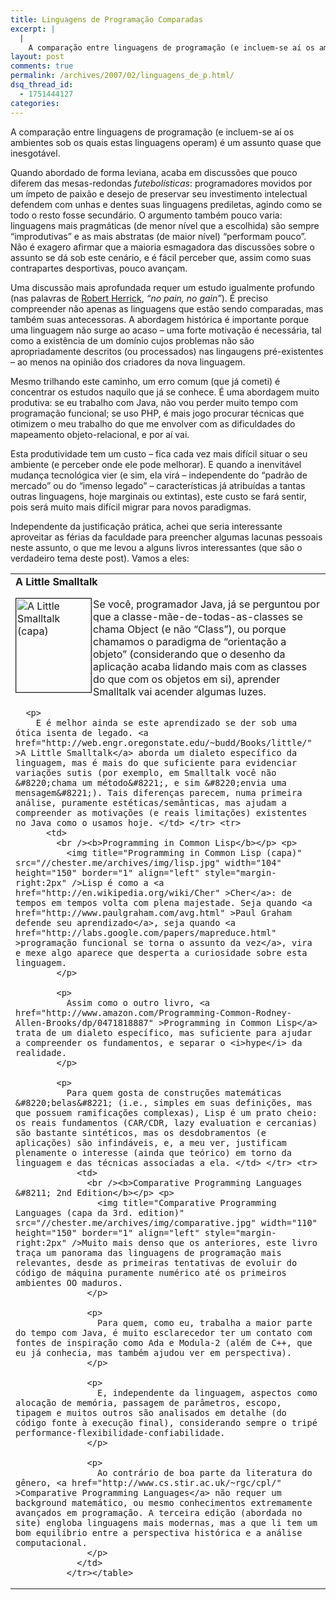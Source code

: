 ```yaml
---
title: Linguagens de Programação Comparadas
excerpt: |
  |
    A comparação entre linguagens de programação (e incluem-se aí os ambientes sob os quais estas linguagens operam) é um assunto quase que inesgotável. Quando abordado de forma leviana, acaba em discussões que pouco diferem das mesas-redondas futebolísticas: programadores movidos por...
layout: post
comments: true
permalink: /archives/2007/02/linguagens_de_p.html/
dsq_thread_id:
  - 1751444127
categories:
---
```

A comparação entre linguagens de programação (e incluem-se aí os ambientes sob os quais estas linguagens operam) é um assunto quase que inesgotável.

Quando abordado de forma leviana, acaba em discussões que pouco diferem das mesas-redondas *futebolísticas*: programadores movidos por um ímpeto de paixão e desejo de preservar seu investimento intelectual defendem com unhas e dentes suas linguagens prediletas, agindo como se todo o resto fosse secundário. O argumento também pouco varia: linguagens mais pragmáticas (de menor nível que a escolhida) são sempre &#8220;improdutivas&#8221; e as mais abstratas (de maior nível) &#8220;performam pouco&#8221;. Não é exagero afirmar que a maioria esmagadora das discussões sobre o assunto se dá sob este cenário, e é fácil perceber que, assim como suas contrapartes desportivas, pouco avançam.

Uma discussão mais aprofundada requer um estudo igualmente profundo (nas palavras de [Robert Herrick][1], *&#8220;no pain, no gain&#8221;*). É preciso compreender não apenas as linguagens que estão sendo comparadas, mas também suas antecessoras. A abordagem histórica é importante porque uma linguagem não surge ao acaso &#8211; uma forte motivação é necessária, tal como a existência de um domínio cujos problemas não são apropriadamente descritos (ou processados) nas lingaugens pré-existentes &#8211; ao menos na opinião dos criadores da nova linguagem.

Mesmo trilhando este caminho, um erro comum (que já cometi) é concentrar os estudos naquilo que já se conhece. É uma abordagem muito produtiva: se eu trabalho com Java, não vou perder muito tempo com programação funcional; se uso PHP, é mais jogo procurar técnicas que otimizem o meu trabalho do que me envolver com as dificuldades do mapeamento objeto-relacional, e por aí vai.

Esta produtividade tem um custo &#8211; fica cada vez mais difícil situar o seu ambiente (e perceber onde ele pode melhorar). E quando a inenvitável mudança tecnológica vier (e sim, ela virá &#8211; independente do &#8220;padrão de mercado&#8221; ou do &#8220;imenso legado&#8221; &#8211; características já atribuídas a tantas outras linguagens, hoje marginais ou extintas), este custo se fará sentir, pois será muito mais difícil migrar para novos paradigmas.

Independente da justificação prática, achei que seria interessante aproveitar as férias da faculdade para preencher algumas lacunas pessoais neste assunto, o que me levou a alguns livros interessantes (que são o verdadeiro tema deste post). Vamos a eles:

<table cellspacing="0" cellpadding="0" border="0" width="98%">
  <tr>
    <td>
      <b>A Little Smalltalk</b></p> <p>
        <img title="A Little Smalltalk (capa)" src="//chester.me/archives/img/smalltalk.jpg" width="120" height="150" border="1" align="left" style="margin-right:2px" />Se você, programador Java, já se perguntou por que a classe-mãe-de-todas-as-classes se chama Object (e não &#8220;Class&#8221;), ou porque chamamos o paradigma de &#8220;orientação a objeto&#8221; (considerando que o desenho da aplicação acaba lidando mais com as classes do que com os objetos em si), aprender Smalltalk vai acender algumas luzes.
      </p>

      <p>
        E é melhor ainda se este aprendizado se der sob uma ótica isenta de legado. <a href="http://web.engr.oregonstate.edu/~budd/Books/little/" >A Little Smalltalk</a> aborda um dialeto específico da linguagem, mas é mais do que suficiente para evidenciar variações sutis (por exemplo, em Smalltalk você não &#8220;chama um método&#8221;, e sim &#8220;envia uma mensagem&#8221;). Tais diferenças parecem, numa primeira análise, puramente estéticas/semânticas, mas ajudam a compreender as motivações (e reais limitações) existentes no Java como o usamos hoje. </td> </tr> <tr>
          <td>
            <br /><b>Programming in Common Lisp</b></p> <p>
              <img title="Programming in Common Lisp (capa)" src="//chester.me/archives/img/lisp.jpg" width="104" height="150" border="1" align="left" style="margin-right:2px" />Lisp é como a <a href="http://en.wikipedia.org/wiki/Cher" >Cher</a>: de tempos em tempos volta com plena majestade. Seja quando <a href="http://www.paulgraham.com/avg.html" >Paul Graham defende seu aprendizado</a>, seja quando <a href="http://labs.google.com/papers/mapreduce.html" >programação funcional se torna o assunto da vez</a>, vira e mexe algo aparece que desperta a curiosidade sobre esta linguagem.
            </p>

            <p>
              Assim como o outro livro, <a href="http://www.amazon.com/Programming-Common-Rodney-Allen-Brooks/dp/0471818887" >Programming in Common Lisp</a> trata de um dialeto específico, mas suficiente para ajudar a compreender os fundamentos, e separar o <i>hype</i> da realidade.
            </p>

            <p>
              Para quem gosta de construções matemáticas &#8220;belas&#8221; (i.e., simples em suas definições, mas que possuem ramificações complexas), Lisp é um prato cheio: os reais fundamentos (CAR/CDR, lazy evaluation e cercanias) são bastante sintéticos, mas os desdobramentos (e aplicações) são infindáveis, e, a meu ver, justificam plenamente o interesse (ainda que teórico) em torno da linguagem e das técnicas associadas a ela. </td> </tr> <tr>
                <td>
                  <br /><b>Comparative Programming Languages &#8211; 2nd Edition</b></p> <p>
                    <img title="Comparative Programming Languages (capa da 3rd. edition)" src="//chester.me/archives/img/comparative.jpg" width="110" height="150" border="1" align="left" style="margin-right:2px" />Muito mais denso que os anteriores, este livro traça um panorama das linguagens de programação mais relevantes, desde as primeiras tentativas de evoluir do código de máquina puramente numérico até os primeiros ambientes OO maduros.
                  </p>

                  <p>
                    Para quem, como eu, trabalha a maior parte do tempo com Java, é muito esclarecedor ter um contato com fontes de inspiração como Ada e Modula-2 (além de C++, que eu já conhecia, mas também ajudou ver em perspectiva).
                  </p>

                  <p>
                    E, independente da linguagem, aspectos como alocação de memória, passagem de parâmetros, escopo, tipagem e muitos outros são analisados em detalhe (do código fonte à execução final), considerando sempre o tripé performance-flexibilidade-confiabilidade.
                  </p>

                  <p>
                    Ao contrário de boa parte da literatura do gênero, <a href="http://www.cs.stir.ac.uk/~rgc/cpl/" >Comparative Programming Languages</a> não requer um background matemático, ou mesmo conhecimentos extremamente avançados em programação. A terceira edição (abordada no site) engloba linguagens mais modernas, mas a que li tem um bom equilíbrio entre a perspectiva histórica e a análise computacional.
                  </p>
                </td>
              </tr></table>

 [1]: http://www.momentummedia.com/articles/tc/tc1508/paingain.htm
